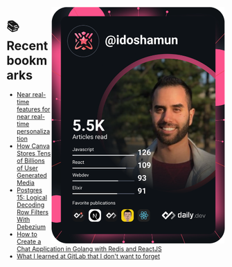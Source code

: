 <a href="https://app.daily.dev/idoshamun"><img src="https://raw.githubusercontent.com/idoshamun/idoshamun/devcard/devcard.svg" align='right' width="400" alt="Ido Shamun's Dev Card"/></a>

# 📚 Recent bookmarks
<!-- BOOKMARKS:START -->
- [Near real-time features for near real-time personalization](https://app.daily.dev/posts/L0EBLFw1f?utm_source=rss&utm_medium=bookmarks&utm_campaign=28849d86070e4c099c877ab6837c61f0)
- [How Canva Stores Tens of Billions of User Generated Media](https://app.daily.dev/posts/kZ5uXLatG?utm_source=rss&utm_medium=bookmarks&utm_campaign=28849d86070e4c099c877ab6837c61f0)
- [Postgres 15: Logical Decoding Row Filters With Debezium](https://app.daily.dev/posts/3lZAl5GMh?utm_source=rss&utm_medium=bookmarks&utm_campaign=28849d86070e4c099c877ab6837c61f0)
- [How to Create a Chat Application in Golang with Redis and ReactJS](https://app.daily.dev/posts/iJYU5NNgq?utm_source=rss&utm_medium=bookmarks&utm_campaign=28849d86070e4c099c877ab6837c61f0)
- [What I learned at GitLab that I don&#39;t want to forget](https://app.daily.dev/posts/aRLSaDjTk?utm_source=rss&utm_medium=bookmarks&utm_campaign=28849d86070e4c099c877ab6837c61f0)
<!-- BOOKMARKS:END -->
